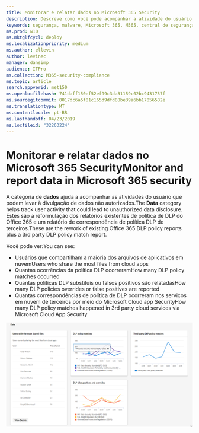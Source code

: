 ```yaml
---
title: Monitorar e relatar dados no Microsoft 365 Security
description: Descreve como você pode acompanhar a atividade do usuário que pode levar à divulgação de dados não autorizado.
keywords: segurança, malware, Microsoft 365, M365, central de segurança, monitor, relatório, dados
ms.prod: w10
ms.mktglfcycl: deploy
ms.localizationpriority: medium
ms.author: ellevin
author: levinec
manager: dansimp
audience: ITPro
ms.collection: M365-security-compliance
ms.topic: article
search.appverid: met150
ms.openlocfilehash: 741daff150ef52ef99c3da31159c02bc9431757f
ms.sourcegitcommit: 0017dc6a5f81c165d9dfd88be39a6bb17856582e
ms.translationtype: MT
ms.contentlocale: pt-BR
ms.lasthandoff: 04/23/2019
ms.locfileid: "32263224"
---
```

# <a name="monitor-and-report-data-in-microsoft-365-security"></a><span data-ttu-id="d698f-104">Monitorar e relatar dados no Microsoft 365 Security</span><span class="sxs-lookup"><span data-stu-id="d698f-104">Monitor and report data in Microsoft 365 security</span></span>

<span data-ttu-id="d698f-105">A categoria de **dados** ajuda a acompanhar as atividades do usuário que podem levar à divulgação de dados não autorizados.</span><span class="sxs-lookup"><span data-stu-id="d698f-105">The **Data** category helps track user activity that could lead to unauthorized data disclosure.</span></span> <span data-ttu-id="d698f-106">Estes são a reformulação dos relatórios existentes de política de DLP do Office 365 e um relatório de correspondência de política DLP de terceiros.</span><span class="sxs-lookup"><span data-stu-id="d698f-106">These are the rework of existing Office 365 DLP policy reports plus a 3rd party DLP policy match report.</span></span>

<span data-ttu-id="d698f-107">Você pode ver:</span><span class="sxs-lookup"><span data-stu-id="d698f-107">You can see:</span></span>

* <span data-ttu-id="d698f-108">Usuários que compartilham a maioria dos arquivos de aplicativos em nuvem</span><span class="sxs-lookup"><span data-stu-id="d698f-108">Users who share the most files from cloud apps</span></span>
* <span data-ttu-id="d698f-109">Quantas ocorrências da política DLP ocorreram</span><span class="sxs-lookup"><span data-stu-id="d698f-109">How many DLP policy matches occurred</span></span>
* <span data-ttu-id="d698f-110">Quantas políticas DLP substituis ou falsos positivos são relatadas</span><span class="sxs-lookup"><span data-stu-id="d698f-110">How many DLP policies overrides or false positives are reported</span></span>
* <span data-ttu-id="d698f-111">Quantas correspondências de política de DLP ocorreram nos serviços em nuvem de terceiros por meio do Microsoft Cloud app Security</span><span class="sxs-lookup"><span data-stu-id="d698f-111">How many DLP policy matches happened in 3rd party cloud services via Microsoft Cloud App Security</span></span>

![Categoria dados da página de relatórios do & de monitoramento](./media/security-docs/data.png)
